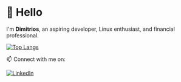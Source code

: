 # 👋 Hello
I'm **Dimitrios**, an aspiring developer, Linux enthusiast, and financial professional.

[![Top Langs](https://github-readme-stats.vercel.app/api/top-langs/?username=dimitrios-git&layout=compact&theme=github_dark&hide_border=true)](#)

📫 Connect with me on:

[![LinkedIn](https://img.shields.io/badge/-LinkedIn-0A66C2?style=flat&logo=linkedin&logoColor=white)](https://www.linkedin.com/in/dscharalampidis/)

